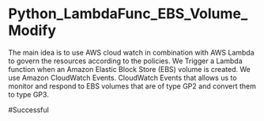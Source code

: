 # Python_LambdaFunc_EBS_Volume_Modify
The main idea is to use AWS cloud watch in combination with AWS Lambda to govern the resources according to the policies. We Trigger a Lambda function when an Amazon Elastic Block Store (EBS) volume is created. We use Amazon CloudWatch Events. CloudWatch Events that allows us to monitor and respond to EBS volumes that are of type GP2 and convert them to type GP3.

#Successful
